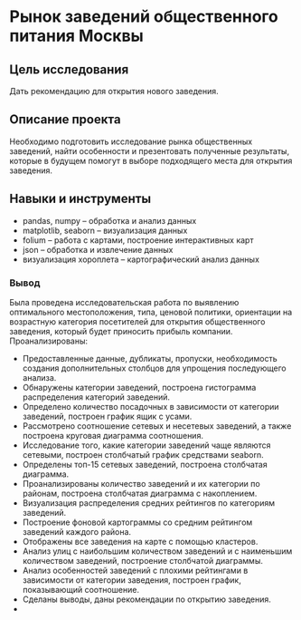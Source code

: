 # Рынок заведений общественного питания Москвы

## Цель исследования

Дать рекомендацию для открытия нового заведения.

## Описание проекта

Необходимо подготовить исследование рынка общественных заведений, найти особенности и презентовать полученные результаты, которые в будущем помогут в выборе подходящего места для открытия заведения.

## Навыки и инструменты
- pandas, numpy – обработка и анализ данных
- matplotlib, seaborn – визуализация данных
- folium – работа с картами, построение интерактивных карт
- json – обработка и извлечение данных
- визуализация хороплета – картографический анализ данных

### Вывод
Была проведена исследовательская работа по выявлению оптимального местоположения, типа, ценовой политики, ориентации на возрастную категория посетителей для открытия общественного заведения, который будет приносить прибыль компании.
Проанализированы:
- Предоставленные данные, дубликаты, пропуски, необходимость создания дополнительных столбцов для упрощения последующего анализа.
- Обнаружены категории заведений, построена гистограмма распределения категорий заведений. 
- Определено количество посадочных в зависимости от категории заведений, построен график ящик с усами.
- Рассмотрено соотношение сетевых и несетевых заведений, а также построена круговая диаграмма соотношения.
- Исследование того, какие категории заведений чаще являются сетевыми, построен столбчатый график средствами seaborn.
- Определены топ-15 сетевых заведений, построена столбчатая диаграмма.
- Проанализированы количество заведений и их категории по районам, построена столбчатая диаграмма с накоплением.
- Визуализация распределения средних рейтингов по категориям заведений.
- Построение фоновой картограммы со средним рейтингом заведений каждого района.
- Отображены все заведения на карте с помощью кластеров.
- Анализ улиц с наибольшим количеством заведений и с наименьшим количеством заведений, построение столбчатой диаграммы.
- Анализ особенностей заведений с плохими рейтингами в зависимости от категории заведения, построен график, показывающий соотношение.
- Сделаны выводы, даны рекомендации по открытию заведения.
- 
